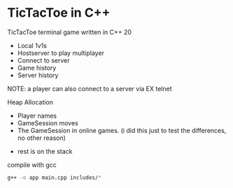 # TicTacToe in C++

TicTacToe terminal game written in C++ 20
* Local 1v1s
* Hostserver to play multiplayer
* Connect to server
* Game history
* Server history

NOTE: a player can also connect to a server via EX telnet

Heap Allocation
* Player names
* GameSession moves
* The GameSession in online games. (i did this just to test the differences, no other reason)
- rest is on the stack


compile with gcc
```bash
g++ -o app main.cpp includes/*

```
